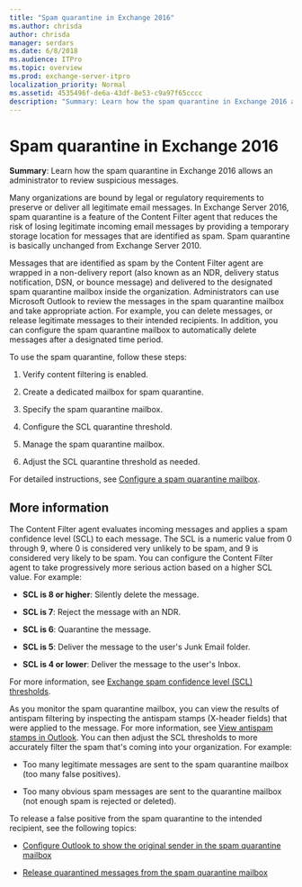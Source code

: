 ```yaml
---
title: "Spam quarantine in Exchange 2016"
ms.author: chrisda
author: chrisda
manager: serdars
ms.date: 6/8/2018
ms.audience: ITPro
ms.topic: overview
ms.prod: exchange-server-itpro
localization_priority: Normal
ms.assetid: 4535496f-de6a-43df-8e53-c9a97f65cccc
description: "Summary: Learn how the spam quarantine in Exchange 2016 allows an administrator to review suspicious messages."
---
```


# Spam quarantine in Exchange 2016

 **Summary**: Learn how the spam quarantine in Exchange 2016 allows an administrator to review suspicious messages.
  
Many organizations are bound by legal or regulatory requirements to preserve or deliver all legitimate email messages. In Exchange Server 2016, spam quarantine is a feature of the Content Filter agent that reduces the risk of losing legitimate incoming email messages by providing a temporary storage location for messages that are identified as spam. Spam quarantine is basically unchanged from Exchange Server 2010.
  
Messages that are identified as spam by the Content Filter agent are wrapped in a non-delivery report (also known as an NDR, delivery status notification, DSN, or bounce message) and delivered to the designated spam quarantine mailbox inside the organization. Administrators can use Microsoft Outlook to review the messages in the spam quarantine mailbox and take appropriate action. For example, you can delete messages, or release legitimate messages to their intended recipients. In addition, you can configure the spam quarantine mailbox to automatically delete messages after a designated time period.
  
To use the spam quarantine, follow these steps:
  
1. Verify content filtering is enabled.
    
2. Create a dedicated mailbox for spam quarantine.
    
3. Specify the spam quarantine mailbox.
    
4. Configure the SCL quarantine threshold.
    
5. Manage the spam quarantine mailbox.
    
6. Adjust the SCL quarantine threshold as needed.
    
For detailed instructions, see [Configure a spam quarantine mailbox](configure-quarantine-mailboxes.md).
  
## More information

The Content Filter agent evaluates incoming messages and applies a spam confidence level (SCL) to each message. The SCL is a numeric value from 0 through 9, where 0 is considered very unlikely to be spam, and 9 is considered very likely to be spam. You can configure the Content Filter agent to take progressively more serious action based on a higher SCL value. For example:
  
- **SCL is 8 or higher**: Silently delete the message.
    
- **SCL is 7**: Reject the message with an NDR.
    
- **SCL is 6**: Quarantine the message.
    
- **SCL is 5**: Deliver the message to the user's Junk Email folder.
    
- **SCL is 4 or lower**: Deliver the message to the user's Inbox.
    
For more information, see [Exchange spam confidence level (SCL) thresholds](scl.md).
  
As you monitor the spam quarantine mailbox, you can view the results of antispam filtering by inspecting the antispam stamps (X-header fields) that were applied to the message. For more information, see [View antispam stamps in Outlook](view-antispam-stamps-in-outlook.md). You can then adjust the SCL thresholds to more accurately filter the spam that's coming into your organization. For example:
  
- Too many legitimate messages are sent to the spam quarantine mailbox (too many false positives).
    
- Too many obvious spam messages are sent to the quarantine mailbox (not enough spam is rejected or deleted).
    
To release a false positive from the spam quarantine to the intended recipient, see the following topics:
  
- [Configure Outlook to show the original sender in the spam quarantine mailbox](show-quarantined-message-original-senders.md)
    
- [Release quarantined messages from the spam quarantine mailbox](release-quarantined-messages.md)
    

